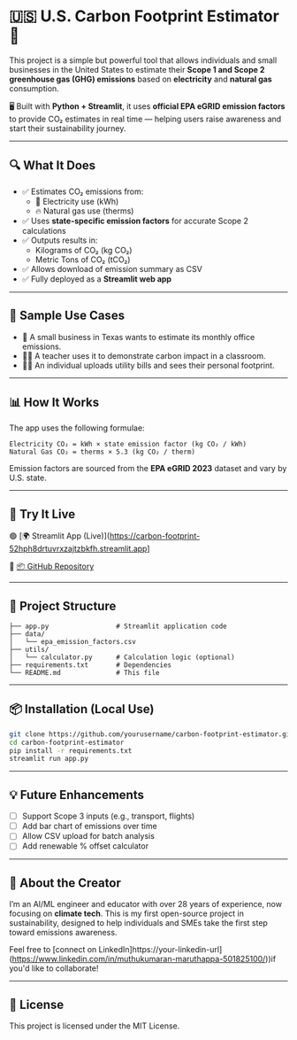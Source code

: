 # 🇺🇸 U.S. Carbon Footprint Estimator 🌱

This project is a simple but powerful tool that allows individuals and small businesses in the United States to estimate their **Scope 1 and Scope 2 greenhouse gas (GHG) emissions** based on **electricity** and **natural gas** consumption.

🖥️ Built with **Python + Streamlit**, it uses **official EPA eGRID emission factors** to provide CO₂ estimates in real time — helping users raise awareness and start their sustainability journey.

---

## 🔍 What It Does

- ✅ Estimates CO₂ emissions from:
  - 🔌 Electricity use (kWh)
  - 🔥 Natural gas use (therms)
- ✅ Uses **state-specific emission factors** for accurate Scope 2 calculations
- ✅ Outputs results in:
  - Kilograms of CO₂ (kg CO₂)
  - Metric Tons of CO₂ (tCO₂)
- ✅ Allows download of emission summary as CSV
- ✅ Fully deployed as a **Streamlit web app**

---

## 🧪 Sample Use Cases

- 🏢 A small business in Texas wants to estimate its monthly office emissions.
- 🧑‍🏫 A teacher uses it to demonstrate carbon impact in a classroom.
- 🧑‍💻 An individual uploads utility bills and sees their personal footprint.

---

## 📊 How It Works

The app uses the following formulae:

```
Electricity CO₂ = kWh × state emission factor (kg CO₂ / kWh)  
Natural Gas CO₂ = therms × 5.3 (kg CO₂ / therm)
```

Emission factors are sourced from the **EPA eGRID 2023** dataset and vary by U.S. state.

---

## 🚀 Try It Live

🟢 [🌍 Streamlit App (Live)](https://carbon-footprint-52hph8drtuvrxzajtzbkfh.streamlit.app]

📁 [📦 GitHub Repository](https://github.com/emkay-ai-us/Carbon-Footprint)

---

## 📂 Project Structure

```
├── app.py                 # Streamlit application code
├── data/
│   └── epa_emission_factors.csv
├── utils/
│   └── calculator.py      # Calculation logic (optional)
├── requirements.txt       # Dependencies
└── README.md              # This file
```

---

## 📦 Installation (Local Use)

```bash
git clone https://github.com/yourusername/carbon-footprint-estimator.git
cd carbon-footprint-estimator
pip install -r requirements.txt
streamlit run app.py
```

---

## 💡 Future Enhancements

- [ ] Support Scope 3 inputs (e.g., transport, flights)
- [ ] Add bar chart of emissions over time
- [ ] Allow CSV upload for batch analysis
- [ ] Add renewable % offset calculator

---

## 👋 About the Creator

I’m an AI/ML engineer and educator with over 28 years of experience, now focusing on **climate tech**. This is my first open-source project in sustainability, designed to help individuals and SMEs take the first step toward emissions awareness.

Feel free to [connect on LinkedIn]https://your-linkedin-url](https://www.linkedin.com/in/muthukumaran-maruthappa-501825100/))if you'd like to collaborate!

---

## 📜 License

This project is licensed under the MIT License.
